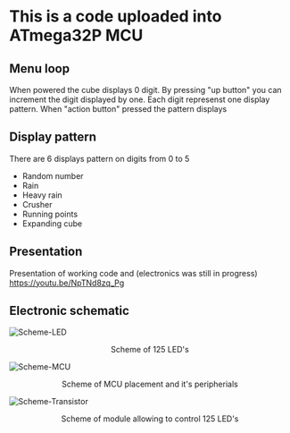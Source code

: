 # This is a code uploaded into ATmega32P MCU
## Menu loop
When powered the cube displays 0 digit. By pressing "up button" you can increment the digit displayed by one. Each digit represenst one display pattern. When "action button" pressed the pattern displays

## Display pattern
There are 6 displays pattern on digits from 0 to 5
- Random number
- Rain
- Heavy rain
- Crusher
- Running points
- Expanding cube

## Presentation
Presentation of working code and (electronics was still in progress)
https://youtu.be/NpTNd8zq_Pg

## Electronic schematic
![Scheme-LED](https://user-images.githubusercontent.com/62220648/164735447-10ad1311-a12c-4e7d-9ef5-8022c1860d6d.jpg)
<p align="center">
  Scheme of 125 LED's
</p>

![Scheme-MCU](https://user-images.githubusercontent.com/62220648/164736124-25907489-04eb-4d05-99e8-45eada0dbdfe.jpg)
<p align="center">
  Scheme of MCU placement and it's peripherials
</p>

![Scheme-Transistor](https://user-images.githubusercontent.com/62220648/164736286-79ba2c55-30b3-454f-a71d-779dbadbbc2f.jpg)
<p align="center">
  Scheme of module allowing to control 125 LED's
</p>
